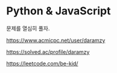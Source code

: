 # Python & JavaScript

문제를 열심히 풀자.

https://www.acmicpc.net/user/daramzy

https://solved.ac/profile/daramzy

https://leetcode.com/be-kid/
